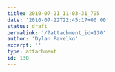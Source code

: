 ```yaml
---
title: 2010-07-21_11-03-31_795
date: '2010-07-22T22:45:17+00:00'
status: draft
permalink: '/?attachment_id=130'
author: 'Dylan Pavelko'
excerpt: ''
type: attachment
id: 130
---
```

<!DOCTYPE html PUBLIC "-//W3C//DTD HTML 4.0 Transitional//EN" "http://www.w3.org/TR/REC-html40/loose.dtd">
<?xml encoding="UTF-8">
